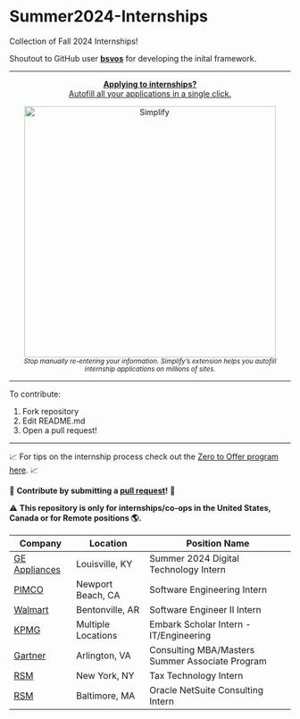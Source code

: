 # Summer2024-Internships
Collection of Fall 2024 Internships!

Shoutout to GitHub user **[bsvos](https://github.com/bsovs)** for developing the inital framework. 

---

<div align="center">
	<p>
		<a href="https://simplify.jobs/?invite=2d8fe25021b&utm_source=referral">
			<b>Applying to internships?</b>
			<br>
			Autofill all your applications in a single click.
			<br>
			<div>
				<img src="https://res.cloudinary.com/dpeo4xcnc/image/upload/v1636594918/simplify_pittcsc.png" width="450"  alt="Simplify">
			</div>
		</a>
		<sub><i>Stop manually re-entering your information. Simplify’s extension helps you autofill internship applications on millions of sites.</i></sub>
	</p>
</div>

---

To contribute:

 1. Fork repository
 2. Edit README.md
 3. Open a pull request!

---

📈 For tips on the internship process check out the [Zero to Offer program here](https://www.pittcs.wiki/zero-to-offer).  📈

🤗 **Contribute by submitting a [pull request](https://github.com/susam/gitpr#create-pull-request)!**  🤗

:warning: **This repository is only for internships/co-ops in the United States, Canada or for Remote positions :earth_americas:.**


| Company       | Location       | Position Name                         |
|---------------|----------------|---------------------------------------|
| [GE Appliances](https://haier.wd3.myworkdayjobs.com/en-US/GE_Appliances/job/USA-Louisville-KY/Summer-2024-Digital-Technology-Intern_REQ-16073) | Louisville, KY | Summer 2024 Digital Technology Intern |
| [PIMCO](https://pimco.wd1.myworkdayjobs.com/en-US/pimco-careers/job/Newport-Beach-CA-USA/XMLNAME-2024-Summer-Intern---Software-Engineer--US_R102876)              | Newport Beach, CA               |       Software Engineering Intern                                |
| [Walmart](https://walmart.wd5.myworkdayjobs.com/WalmartExternal/job/Bentonville-AR/XMLNAME-2024-Summer-Intern--Software-Engineer-II--Bentonville--AR-_R-1391200?source=Job_Board_Indeed_Organic_Feed&_ccid=1684448457272t82ipxaze&ittk=VHURZ0NRDH)              | Bentonville, AR               |   Software Engineer II Intern                                     |
| [KPMG](https://www.kpmguscareers.com/jobdetail/?jobId=102392&srcCat=Internet&specSrc=Indeed)              |  Multiple Locations              |   Embark Scholar Intern - IT/Engineering                                     |
| [Gartner](https://jobs.gartner.com/jobs/job/78055-consulting-mba-masters-2024-summer-associate-program-graduation-date-dec-2024-june-2025/?source=JB-10126)              |  Arlington, VA              |   Consulting MBA/Masters Summer Associate Program                                     |
| [RSM](https://jobs.rsmus.com/job/17598319/tax-technology-intern-summer-2024-new-york-ny/)             | New York, NY               |    Tax Technology Intern                                  |
|  [RSM](https://jobs.rsmus.com/job/17580684/oracle-netsuite-consulting-intern-summer-2024-boston-ma/)  | Baltimore, MA            |   Oracle NetSuite Consulting Intern                                  |
